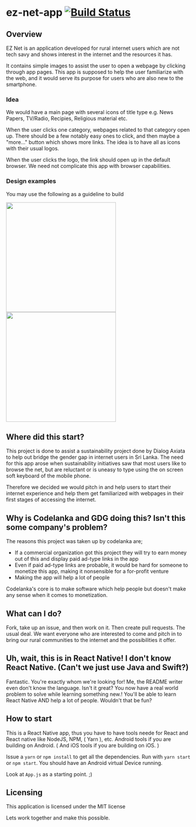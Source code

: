 # ez-net-app [![Build Status](https://travis-ci.org/CodeLanka/ez-net-app.svg?branch=master)](https://travis-ci.org/CodeLanka/ez-net-app)



## Overview
EZ Net is an application developed for rural internet users which are not tech savy and shows interest in the internet and the resources it has.

It contains simple images to assist the user to open a webpage by clicking through app pages. This app is supposed to help the user familiarize with the web, and it would serve its purpose for users who are also new to the smartphone.

### Idea
We would have a main page with several icons of title type
e.g. News Papers, TV/Radio, Recipies, Religious material etc.

When the user clicks one category, webpages related to that category open up. There should be a few notably easy ones to click, and then maybe a "more..." button which shows more links. The idea is to have all as icons with their usual logos.

When the user clicks the logo, the link should open up in the default browser. We need not complicate this app with browser capabilities.

### Design examples
You may use the following as a guideline to build

<img src="https://storage.googleapis.com/project-7716491087544309745.appspot.com/Categories.png" width="300px">
<img src="https://storage.googleapis.com/project-7716491087544309745.appspot.com/Subcategories.png" width="300px">


## Where did this start?
This project is done to assist a sustainability project done by Dialog Axiata to help out bridge the gender gap in internet users in Sri Lanka.
The need for this app arose when sustainability initiatives saw that most users like to browse the net, but are reluctant or is uneasy to type using the on screen soft keyboard of the mobile phone. 

Therefore we decided we would pitch in and help users to start their internet experience and help them get familiarized with webpages in their first stages of accessing the internet.

## Why is Codelanka and GDG doing this? Isn't this some company's problem?
The reasons this project was taken up by codelanka are;
- If a commercial organization got this project they will try to earn money out of this and display paid ad-type links in the app
- Even if paid ad-type links are probable, it would be hard for someone to monetize this app, making it nonsensible for a for-profit venture
- Making the app will help a lot of people

Codelanka's core is to make software which help people but doesn't make any sense when it comes to monetization.

## What can I do?
Fork, take up an issue, and then work on it. Then create pull requests. The usual deal. We want everyone who are interested to come and pitch in to bring our rural communities to the internet and the possibilities it offer.

## Uh, wait, this is in React Native! I don't know React Native. (Can't we just use Java and Swift?)
Fantastic. You're exactly whom we're looking for! Me, the README writer even don't know the language. Isn't it great? You now have a real world problem to solve while learning something new.! You'll be able to learn React Native AND help a lot of people. Wouldn't that be fun?

## How to start

This is a React Native app, thus you have to have tools neede for React and React native like NodeJS, NPM, ( Yarn ), etc. Android tools if you are building on Android. ( And iOS tools if you are building on iOS. ) 

Issue a `yarn` or `npm install` to get all the dependencies. Run with `yarn start` or `npm start`. You should have an Android virtual Device running.

Look at `App.js` as a starting point. ;) 

## Licensing
This application is licensed under the MIT license

Lets work together and make this possible.


